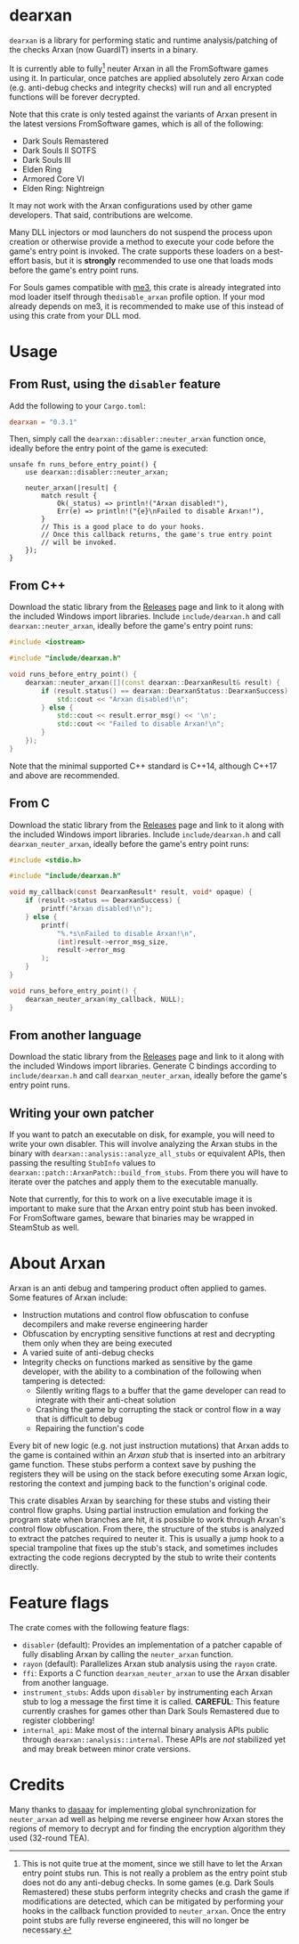 # dearxan

`dearxan` is a library for performing static and runtime analysis/patching of the checks Arxan (now GuardIT) inserts in a binary.

It is currently able to fully[^1] neuter Arxan in all the FromSoftware games using it. In particular, once patches are applied absolutely zero Arxan code (e.g. anti-debug checks and integrity checks) will run and all encrypted functions will be forever decrypted.

[^1]: This is not quite true at the moment, since we still have to let the Arxan entry point stubs run. This is not really a problem as the entry point stub does not do any anti-debug checks. In some games (e.g. Dark Souls Remastered) these stubs perform integrity checks and crash the game if modifications are detected, which can be mitigated by performing your hooks in the callback function provided to `neuter_arxan`. Once the entry point stubs are fully reverse engineered, this will no longer be necessary.

Note that this crate is only tested against the variants of Arxan present in the latest versions FromSoftware games, which is all of the following:
- Dark Souls Remastered
- Dark Souls II SOTFS
- Dark Souls III
- Elden Ring
- Armored Core VI
- Elden Ring: Nightreign

It may not work with the Arxan configurations used by other game developers. That said, contributions are welcome.

<div class="warning">

Many DLL injectors or mod launchers do not suspend the process upon creation or otherwise provide a method to execute your code before the game's entry point is invoked. The crate supports these loaders on a best-effort basis, but it is **strongly** recommended to use one that loads mods before the game's entry point runs.

For Souls games compatible with [me3](https://github.com/garyttierney/me3), this crate is already integrated into mod loader itself through the`disable_arxan` profile option. If your mod already depends on me3, it is recommended to make use of this instead of using this crate from your DLL mod.

</div>

# Usage

## From Rust, using the `disabler` feature

Add the following to your `Cargo.toml`:
```toml
dearxan = "0.3.1"
```

Then, simply call the `dearxan::disabler::neuter_arxan` function once, ideally before the entry point of the game is executed: 
```rust,
unsafe fn runs_before_entry_point() {
    use dearxan::disabler::neuter_arxan;

    neuter_arxan(|result| {
        match result {
            Ok(_status) => println!("Arxan disabled!"),
            Err(e) => println!("{e}\nFailed to disable Arxan!"),
        }
        // This is a good place to do your hooks.
        // Once this callback returns, the game's true entry point
        // will be invoked.
    });
}
```

## From C++

Download the static library from the [Releases](https://github.com/tremwil/dearxan/releases) page and link to it along with the included Windows import libraries. Include `include/dearxan.h` and call `dearxan::neuter_arxan`, ideally before the game's entry point runs:

```C++
#include <iostream>

#include "include/dearxan.h"

void runs_before_entry_point() {
    dearxan::neuter_arxan([](const dearxan::DearxanResult& result) {
        if (result.status() == dearxan::DearxanStatus::DearxanSuccess) {
            std::cout << "Arxan disabled!\n";
        } else {
            std::cout << result.error_msg() << '\n';
            std::cout << "Failed to disable Arxan!\n";
        }
    });
}
```

Note that the minimal supported C++ standard is C++14, although C++17 and above are recommended.

## From C

Download the static library from the [Releases](https://github.com/tremwil/dearxan/releases) page and link to it along with the included Windows import libraries. Include `include/dearxan.h` and call `dearxan_neuter_arxan`, ideally before the game's entry point runs:

```C
#include <stdio.h>

#include "include/dearxan.h"

void my_callback(const DearxanResult* result, void* opaque) {
    if (result->status == DearxanSuccess) {
        printf("Arxan disabled!\n");
    } else {
        printf(
            "%.*s\nFailed to disable Arxan!\n",
            (int)result->error_msg_size,
            result->error_msg
        );
    }
}

void runs_before_entry_point() {
    dearxan_neuter_arxan(my_callback, NULL);
}
```

## From another language

Download the static library from the [Releases](https://github.com/tremwil/dearxan/releases) page and  link to it along with the included Windows import libraries. Generate C bindings according to `include/dearxan.h` and call `dearxan_neuter_arxan`, ideally before the game's entry point runs.

## Writing your own patcher

If you want to patch an executable on disk, for example, you will need to write your own disabler. This will involve analyzing the Arxan stubs in the binary with `dearxan::analysis::analyze_all_stubs` or equivalent APIs, then passing the resulting `StubInfo` values to `dearxan::patch::ArxanPatch::build_from_stubs`. From there you will have to iterate over the patches and apply them to the executable manually.

Note that currently, for this to work on a live executable image it is important to make sure that the Arxan entry point stub has been invoked. For FromSoftware games, beware that binaries may be wrapped in SteamStub as well. 

# About Arxan

Arxan is an anti debug and tampering product often applied to games. Some features of Arxan include:
- Instruction mutations and control flow obfuscation to confuse decompilers and make reverse engineering harder
- Obfuscation by encrypting sensitive functions at rest and decrypting them only when they are being executed
- A varied suite of anti-debug checks
- Integrity checks on functions marked as sensitive by the game developer, with the ability to a combination of the following when tampering is detected:
  - Silently writing flags to a buffer that the game developer can read to integrate with their anti-cheat solution
  - Crashing the game by corrupting the stack or control flow in a way that is difficult to debug
  - Repairing the function's code

Every bit of new logic (e.g. not just instruction mutations) that Arxan adds to the game is contained within an *Arxan stub* that is inserted into an arbitrary game function. These stubs perform a context save by pushing the registers they will be using on the stack before executing some Arxan logic, restoring the context and jumping back to the function's original code.

This crate disables Arxan by searching for these stubs and visting their control flow graphs. Using partial instruction emulation and forking the program state when branches are hit, it is possible to work through Arxan's control flow obfuscation. From there, the structure of the stubs is analyzed to extract the patches required to neuter it. This is usually a jump hook to a special trampoline that fixes up the stub's stack, and sometimes includes extracting the code regions decrypted by the stub to write their contents directly.

# Feature flags

The crate comes with the following feature flags:
- `disabler` (default): Provides an implementation of a patcher capable of fully disabling Arxan by calling the `neuter_arxan` function.
- `rayon` (default): Parallelizes Arxan stub analysis using the `rayon` crate.
- `ffi`: Exports a C function `dearxan_neuter_arxan` to use the Arxan disabler from another language.
- `instrument_stubs`: Adds upon `disabler` by instrumenting each Arxan stub to log a message the first time it is called. **CAREFUL**: This feature currently crashes for games other than Dark Souls Remastered due to register clobbering! 
- `internal_api`: Make most of the internal binary analysis APIs public through `dearxan::analysis::internal`. These APIs are *not* stabilized yet and may break between minor crate versions.

# Credits

Many thanks to [dasaav](https://github.com/Dasaav-dsv/) for implementing global synchronization for `neuter_arxan` ad well as helping me reverse engineer how Arxan stores the regions of memory to decrypt and for finding the encryption algorithm they used (32-round TEA).